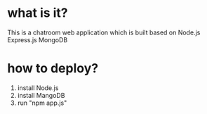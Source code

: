# what is it?
This is a chatroom web application which is built based on Node.js Express.js MongoDB

# how to deploy?
1. install Node.js
2. install MangoDB
3. run "npm app.js"
